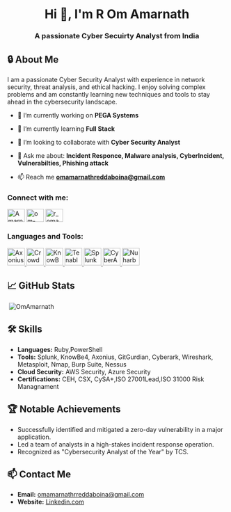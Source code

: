 <h1 align="center">Hi 👋, I'm R Om Amarnath</h1>
<h3 align="center">A passionate Cyber Secuirty Analyst  from India</h3>

## 🔒 About Me
I am a passionate Cyber Security Analyst with experience in network security, threat analysis, and ethical hacking. I enjoy solving complex problems and am constantly learning new techniques and tools to stay ahead in the cybersecurity landscape.

- 🔭 I’m currently working on **PEGA Systems**

- 🌱 I’m currently learning **Full Stack**

- 👯 I’m looking to collaborate with **Cyber Security Analyst**

- 💬 Ask me about:  **Incident Responce, Malware analysis, CyberIncident, Vulnerabilties, Phishing attack**

- 📫 Reach me **omamarnathreddaboina@gmail.com**

<h3 align="left">Connect with me:</h3>
<p align="left">
<a href="https://twitter.com/AmarnathOm" target="blank"><img align="center" src="https://raw.githubusercontent.com/rahuldkjain/github-profile-readme-generator/master/src/images/icons/Social/twitter.svg" alt="AmarnathOm" height="30" width="40" /></a>
<a href="https://www.linkedin.com/in/om-amarnath-reddaboina-72668b228/" target="blank"><img align="center" src="https://raw.githubusercontent.com/rahuldkjain/github-profile-readme-generator/master/src/images/icons/Social/linked-in-alt.svg" alt="om-amarnath-reddaboina" height="30" width="40" /></a>
<a href="https://instagram.com/r_omamarnath" target="blank"><img align="center" src="https://raw.githubusercontent.com/rahuldkjain/github-profile-readme-generator/master/src/images/icons/Social/instagram.svg" alt="r_omamarnath" height="30" width="40" /></a>

<h3 align="left">Languages and Tools:</h3>
<p align="left"> 
  <a href="https://www.axonius.com" target="_blank"> 
    <img src="https://your-repo-link.com/path-to-axonius-icon.svg" alt="Axonius" width="40" height="40"/> 
  </a> 
  <a href="https://www.falcon.crowdstrike.com" target="_blank"> 
    <img src="https://your-repo-link.com/path-to-crowdstrike-icon.svg" alt="CrowdStrike" width="40" height="40"/> 
  </a> 
  <a href="https://www.training.knowbe4.com/" target="_blank"> 
    <img src="https://upload.wikimedia.org/wikipedia/commons/thumb/2/27/KnowBe4_Logo.svg/1024px-KnowBe4_Logo.svg.png" alt="KnowBe4" width="40" height="40"/> 
  </a> 
  <a href="https://www.tenable.com" target="_blank"> 
    <img src="https://your-repo-link.com/path-to-tenable-icon.svg" alt="Tenable" width="40" height="40"/> 
  </a> 
  <a href="https://www.splunk.com" target="_blank"> 
    <img src="https://your-repo-link.com/path-to-splunk-icon.svg" alt="Splunk" width="40" height="40"/> 
  </a> 
  <a href="https://www.cyberark.com" target="_blank"> 
    <img src="https://your-repo-link.com/path-to-cyberark-icon.svg" alt="CyberArk" width="40" height="40"/> 
  </a> 
  <a href="https://www.nuharborsecurity.com" target="_blank"> 
    <img src="https://your-repo-link.com/path-to-nuharbor-icon.svg" alt="Nuharbor Security" width="40" height="40"/> 
  </a> 
</p>


## 📈 GitHub Stats
<p>&nbsp;<img align="center" src="https://github-readme-stats.vercel.app/api?username=OmAmarnath&show_icons=true&locale=en" alt="OmAmarnath" /></p>


## 🛠️ Skills
- **Languages:**  Ruby,PowerShell
- **Tools:** Splunk, KnowBe4, Axonius, GitGurdian, Cyberark, Wireshark, Metasploit, Nmap, Burp Suite, Nessus
- **Cloud Security:** AWS Security, Azure Security
- **Certifications:** CEH, CSX, CySA+,ISO 27001Lead,ISO 31000 Risk Managnament 


## 🏆 Notable Achievements
- Successfully identified and mitigated a zero-day vulnerability in a major application.
- Led a team of analysts in a high-stakes incident response operation.
- Recognized as "Cybersecurity Analyst of the Year" by TCS.


## 📫 Contact Me
- **Email:** omamarnathrreddaboina@gmail.com
- **Website:** [Linkedin.com]([https://www.linkedin.com/in/om-amarnath-reddaboina-72668b228/])
